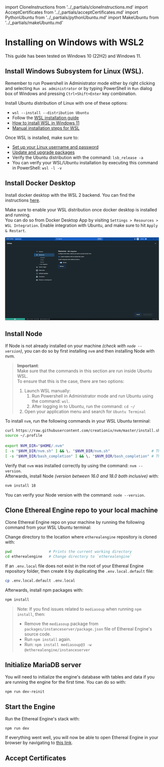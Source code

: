 import CloneInstructions from '../_partials/cloneInstructions.md'
import AcceptCertificates from '../_partials/acceptCertificates.md'
import PythonUbuntu from '../_partials/pythonUbuntu.md'
import MakeUbuntu from '../_partials/makeUbuntu.md'

# Installing on Windows with WSL2

This guide has been tested on Windows 10 (22H2) and Windows 11.

## Install Windows Subsystem for Linux (WSL). 
Remember to run Powershell in Administrator mode either by right clicking and selecting `Run as administrator` or by typing PowerShell in `Run` dialog box of Windows and pressing `Ctrl+Shift+Enter` key combination.

Install Ubuntu distribution of Linux with one of these options:
- `wsl --install --distribution Ubuntu`
- Follow the [WSL installation guide](https://learn.microsoft.com/en-us/windows/wsl/install)
- [How to install WSL in Windows 11](https://pureinfotech.com/install-wsl-windows-11/)
- [Manual installation steps for WSL](https://learn.microsoft.com/en-us/windows/wsl/install-manual)

Once WSL is installed, make sure to:
- [Set up your Linux username and password](https://learn.microsoft.com/en-us/windows/wsl/setup/environment#set-up-your-linux-username-and-password)
- [Update and upgrade packages](https://learn.microsoft.com/en-us/windows/wsl/setup/environment#update-and-upgrade-packages)
- Verify the Ubuntu distribution with the command: `lsb_release -a`
- You can verify your WSL/Ubuntu installation by executing this command in PowerShell: `wsl -l -v`

## Install Docker Desktop
Install docker desktop with the WSL 2 backend.
You can find the instructions [here](https://docs.docker.com/desktop/install/windows-install/).

Make sure to enable your WSL distribution once docker desktop is installed and running.  
You can do so from Docker Desktop App by visiting `Settings > Resources > WSL Integration`.
Enable integration with Ubuntu, and make sure to hit `Apply & Restart`.

![Docker Desktop WSL Distro](../03_devopsDeployment/images/docker-desktop-wsl-distro.jpg)

## Install Node
If Node is not already installed on your machine _(check with `node --version`)_, you can do so by first installing `nvm` and then installing Node with nvm.
> **Important**:   
> Make sure that the commands in this section are run inside Ubuntu WSL.  
> To ensure that this is the case, there are two options:
> 1. Launch WSL manually:  
>     1. Run Powershell in Administrator mode and run Ubuntu using the command: `wsl`.  
>     2. After logging in to Ubuntu, run the command: `cd ~/`  
> 2. Open your application menu and search for `Ubuntu Terminal`

To install `nvm`, run the following commands in your WSL Ubuntu terminal:
```bash
curl https://raw.githubusercontent.com/creationix/nvm/master/install.sh | bash
source ~/.profile

export NVM_DIR="$HOME/.nvm"
[ -s "$NVM_DIR/nvm.sh" ] && \. "$NVM_DIR/nvm.sh"                   # This loads nvm
[ -s "$NVM_DIR/bash_completion" ] && \. "$NVM_DIR/bash_completion" # This loads nvm bash_completion
```
Verify that `nvm` was installed correctly by using the command: `nvm --version`.  
Afterwards, install Node _(version between 16.0 and 18.0 both inclusive)_ with:
```bash
nvm install 18
```
You can verify your Node version with the command: `node --version`.

<PythonUbuntu />

<MakeUbuntu />

## Clone Ethereal Engine repo to your local machine
Clone Ethereal Engine repo on your machine by running the following command from your WSL Ubuntu terminal:
<CloneInstructions />

Change directory to the location where `etherealengine` repository is cloned with:
```bash
pwd                 # Prints the current working directory
cd etherealengine   # Change directory to `etherealengine`
```
If an `.env.local` file does not exist in the root of your Ethereal Engine repository folder, then create it by duplicating the `.env.local.default` file:
```bash
cp .env.local.default .env.local
```

Afterwards, install npm packages with:
```bash
npm install
```

> Note: If you find issues related to `mediasoup` when running `npm install`, then:
> - Remove the `mediasoup` package from `packages/instanceserver/package.json` file of Ethereal Engine's source code.
> - Run `npm install` again.
> - Run: `npm install mediasoup@3 -w @etherealengine/instanceserver`

## Initialize MariaDB server
You will need to initialize the engine's database with tables and data if you are running the engine for the first time. You can do so with:
```bash
npm run dev-reinit
```

## Start the Engine
Run the Ethereal Engine's stack with:
```bash
npm run dev
```
If everything went well, you will now be able to open Ethereal Engine in your browser by navigating to [this link](https://localhost:3000/location/default).  

## Accept Certificates
<AcceptCertificates />
